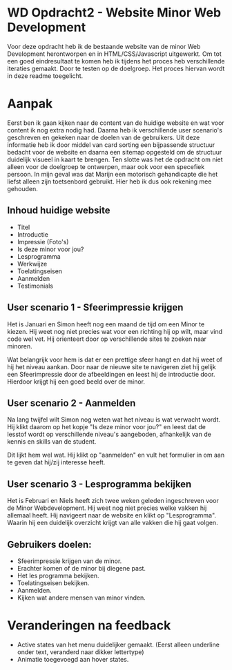 # WD Opdracht2 - Website Minor Web Development
Voor deze opdracht heb ik de bestaande website van de minor Web Development herontworpen en in HTML/CSS/Javascript uitgewerkt. Om tot een goed eindresultaat te komen heb ik tijdens het proces heb verschillende iteraties gemaakt. Door te testen op de doelgroep. Het proces hiervan wordt in deze readme toegelicht.

# Aanpak
Eerst ben ik gaan kijken naar de content van de huidige website en wat voor content ik nog extra nodig had. Daarna heb ik verschillende user scenario's geschreven en gekeken naar de doelen van de gebruikers. Uit deze informatie heb ik door middel van card sorting een bijpassende structuur bedacht voor de website en daarna een sitemap opgesteld om de structuur duidelijk visueel in kaart te brengen. Ten slotte was het de opdracht om niet alleen voor de doelgroep te ontwerpen,  maar ook voor een specefiek persoon. In mijn geval was dat Marijn een motorisch gehandicapte die het liefst alleen zijn toetsenbord gebruikt. Hier heb ik dus ook rekening mee gehouden.


## Inhoud huidige website

- Titel
- Introductie
- Impressie (Foto's)
- Is deze minor voor jou?
- Lesprogramma
- Werkwijze
- Toelatingseisen
- Aanmelden
- Testimonials

## User scenario 1 - Sfeerimpressie krijgen
Het is Januari en Simon heeft nog een maand de tijd om een Minor te kiezen. Hij weet nog niet precies wat voor een richting hij op wilt, maar vind code wel vet. Hij orienteert door op verschillende sites te zoeken naar minoren.

Wat belangrijk voor hem is dat er een prettige sfeer hangt en dat hij weet of hij het niveau aankan. Door naar de nieuwe site te navigeren ziet hij gelijk een Sfeerimpressie door de afbeeldingen en leest hij de introductie door. Hierdoor krijgt hij een goed beeld over de minor.

## User scenario 2 - Aanmelden
Na lang twijfel wilt Simon nog weten wat het niveau is wat verwacht wordt. Hij klikt daarom op het kopje "Is deze minor voor jou?" en leest dat de lesstof wordt op verschillende niveau's aangeboden, afhankelijk van de kennis en skills van de student.

Dit lijkt hem wel wat. Hij klikt op "aanmelden" en vult het formulier in om aan te geven dat hij/zij interesse heeft.


## User scenario 3 - Lesprogramma bekijken

Het is Februari en Niels heeft zich twee weken geleden ingeschreven voor de Minor Webdevelopment. Hij weet nog niet precies welke vakken hij allemaal heeft. Hij navigeert naar de website en klikt op "Lesprogramma". Waarin hij een duidelijk overzicht krijgt van alle vakken die hij gaat volgen.

## Gebruikers doelen:

- Sfeerimpressie krijgen van de minor.
- Erachter komen of de minor bij diegene past.
- Het les programma bekijken.
- Toelatingseisen bekijken.
- Aanmelden.
- Kijken wat andere mensen van minor vinden.

# Veranderingen na feedback

- Active states van het menu duidelijker gemaakt. (Eerst alleen underline onder text, veranderd naar dikker lettertype)
- Animatie toegevoegd aan hover states.
